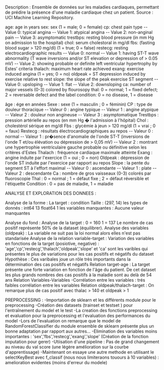 Description : Ensemble de données sur les maladies cardiaques, permettant de prédire la présence d'une maladie cardiaque chez un patient.
Source : UCI Machine Learning Repository.

age: age in years
sex: sex (1 = male; 0 = female)
cp: chest pain type -- Value 0: typical angina -- Value 1: atypical angina -- Value 2: non-anginal pain -- Value 3: asymptomatic
trestbps: resting blood pressure (in mm Hg on admission to the hospital)
chol: serum cholestoral in mg/dl
fbs: (fasting blood sugar > 120 mg/dl) (1 = true; 0 = false)
restecg: resting electrocardiographic results -- Value 0: normal -- Value 1: having ST-T wave abnormality (T wave inversions and/or ST elevation or depression of > 0.05 mV) -- Value 2: showing probable or definite left ventricular hypertrophy by Estes' criteria
thalach: maximum heart rate achieved
exang: exercise induced angina (1 = yes; 0 = no)
oldpeak = ST depression induced by exercise relative to rest
slope: the slope of the peak exercise ST segment -- Value 0: upsloping -- Value 1: flat -- Value 2: downsloping
ca: number of major vessels (0-3) colored by flourosopy
thal: 0 = normal; 1 = fixed defect; 2 = reversable defect and the label
condition: 0 = no disease, 1 = disease



âge : ége en années
Sexe : sexe (1 = masculin ; 0 = féminin)
CP : type de douleur thoracique -- Valeur 0 : angine typique -- Valeur 1 : angine atypique -- Valeur 2 : douleur non angineuse -- Valeur 3 : asymptomatique
Trestbps : pression artérielle au repos (en mm Hg � l'admission à l'hôpital)
Chol : cholestérol sérique en mg/dl
Fbs : glycémie à jeun > 120 mg/dl (1 = vrai ; 0 = faux)
Restecg : résultats électrocardiographiques au repos -- Valeur 0 : normal -- Valeur 1 : pr�sence d'anomalie de l'onde ST-T (inversions de l'onde T et/ou élévation ou dépression de > 0,05 mV) -- Valeur 2 : montrant une hypertrophie ventriculaire gauche probable ou définitive selon les critères d'Estes
Thalach : fréquence cardiaque maximale atteinte
Exang : angine induite par l'exercice (1 = oui ; 0 = non)
Oldpeak : dépression de l'onde ST induite par l'exercice par rapport au repos
Slope : la pente du segment ST à l'effort maximal -- Valeur 0 : ascendante -- Valeur 1 : plate -- Valeur 2 : descendante
Ca : nombre de gros vaisseaux (0-3) colorés par fluoroscopie
Thal : 0 = normal ; 1 = défaut fixe ; 2 = défaut réversible et l'étiquette
Condition : 0 = pas de maladie, 1 = maladie

ANALYSE ET EXPLORATION DES DONNEES :

Analyse de la forme :
La target : condition
Taille  : (297, 14)
les types de donnés : 
    int64      13
    float64     1
les variables manquantes : Aucune valeur manquantes

Analyse du fond :
Analyse de la target : 
    0  =  160
    1  =  137
    Le nombre de cas positif représente 50% de la dataset (équilibrer). 
Analyse des variables (oldpeak) : 
    La variable ne suit pas la loi normal alors elles n'est pas standarisée
Analyse de la relation variable-target :
    Variation des variables en fonctions de la target (posiotive, negative) :
        'age','cp','restecg','thalach','oldpeak','slope' et 'ca' sont les varibles qui présentes le plus de variations pour les cas positifs et négatifs du dataset
        Hypothèse : Ces varibales joue un rôle très importants dans la détermination des cas positifs et négatifs
    Relation target-age :
        La target présente une forte variation en fonction de l'âge du patient. De cet dataset les plus grands nombres des cas positifs à la maladie sont au delà de 54 ans 
    Relation Variables-Variables
        -Corrélation entre les variables : trés faibles corrélation entre les variables
    Relation oldpeak/thalach-target :
        On remarque plus de cas positif avec thalac > 140 et oldpeak  > 1


PREPROCESSING :
    -Importation de sklearn et les différents module pour le preprocessing
    -Création des datasets (trainset et testset ) pour l'entraînement du model et le test 
    -La creation des fonctions preprocessing et evaluation pour la preprocessing et l'evaluation des performances du model 
    -Lors de l'evaluation on remarque que le model de RandomForestClassifier du module ensemble de sklearn présente plus un bonne adaptation par rapport aux autres...
    -Elimination des variables moins importantes : 'sex','fbs','restecg','exang','slope' (Création de la fonction imputation pour gerer)
    -Utiisation d'une pipeline : Pas de grand changement au niveau du val score (une légère amélioration sur la courbe d'apprentissage)
    -Maintenant on essaye une autre methode en utilisant le selectKeyBest avec f_classif (nous nous limiteraons touours à 10 variables) : amelioration evidentes (moins d'erreur du modele)